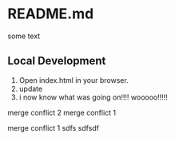 # README.md
some text

## Local Development

1. Open index.html in your browser.
2. update 
3. i now know what was going on!!!! wooooo!!!!!


merge conflict 2
merge conflict 1

merge conflict 1
sdfs
sdfsdf

